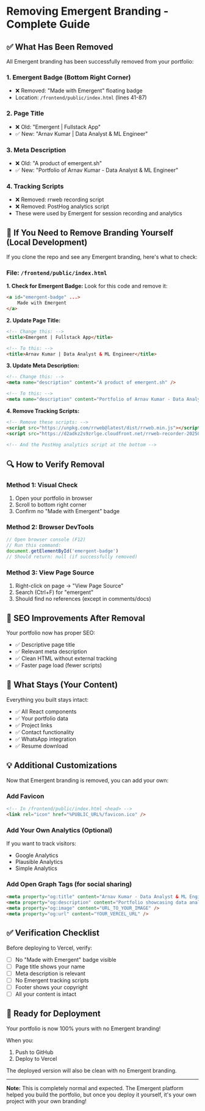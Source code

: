 # Removing Emergent Branding - Complete Guide

## ✅ What Has Been Removed

All Emergent branding has been successfully removed from your portfolio:

### 1. **Emergent Badge** (Bottom Right Corner)
- ❌ Removed: "Made with Emergent" floating badge
- Location: `/frontend/public/index.html` (lines 41-87)

### 2. **Page Title**
- ❌ Old: "Emergent | Fullstack App"
- ✅ New: "Arnav Kumar | Data Analyst & ML Engineer"

### 3. **Meta Description**
- ❌ Old: "A product of emergent.sh"
- ✅ New: "Portfolio of Arnav Kumar - Data Analyst & ML Engineer"

### 4. **Tracking Scripts**
- ❌ Removed: rrweb recording script
- ❌ Removed: PostHog analytics script
- These were used by Emergent for session recording and analytics

## 📝 If You Need to Remove Branding Yourself (Local Development)

If you clone the repo and see any Emergent branding, here's what to check:

### File: `/frontend/public/index.html`

**1. Check for Emergent Badge:**
Look for this code and remove it:
```html
<a id="emergent-badge" ...>
    Made with Emergent
</a>
```

**2. Update Page Title:**
```html
<!-- Change this: -->
<title>Emergent | Fullstack App</title>

<!-- To this: -->
<title>Arnav Kumar | Data Analyst & ML Engineer</title>
```

**3. Update Meta Description:**
```html
<!-- Change this: -->
<meta name="description" content="A product of emergent.sh" />

<!-- To this: -->
<meta name="description" content="Portfolio of Arnav Kumar - Data Analyst & ML Engineer" />
```

**4. Remove Tracking Scripts:**
```html
<!-- Remove these scripts: -->
<script src="https://unpkg.com/rrweb@latest/dist/rrweb.min.js"></script>
<script src="https://d2adkz2s9zrlge.cloudfront.net/rrweb-recorder-20250919-1.js"></script>

<!-- And the PostHog analytics script at the bottom -->
```

## 🔍 How to Verify Removal

### Method 1: Visual Check
1. Open your portfolio in browser
2. Scroll to bottom right corner
3. Confirm no "Made with Emergent" badge

### Method 2: Browser DevTools
```javascript
// Open browser console (F12)
// Run this command:
document.getElementById('emergent-badge')
// Should return: null (if successfully removed)
```

### Method 3: View Page Source
1. Right-click on page → "View Page Source"
2. Search (Ctrl+F) for "emergent"
3. Should find no references (except in comments/docs)

## 📱 SEO Improvements After Removal

Your portfolio now has proper SEO:
- ✅ Descriptive page title
- ✅ Relevant meta description
- ✅ Clean HTML without external tracking
- ✅ Faster page load (fewer scripts)

## 🎯 What Stays (Your Content)

Everything you built stays intact:
- ✅ All React components
- ✅ Your portfolio data
- ✅ Project links
- ✅ Contact functionality
- ✅ WhatsApp integration
- ✅ Resume download

## 💡 Additional Customizations

Now that Emergent branding is removed, you can add your own:

### Add Favicon
```html
<!-- In /frontend/public/index.html <head> -->
<link rel="icon" href="%PUBLIC_URL%/favicon.ico" />
```

### Add Your Own Analytics (Optional)
If you want to track visitors:
- Google Analytics
- Plausible Analytics
- Simple Analytics

### Add Open Graph Tags (for social sharing)
```html
<meta property="og:title" content="Arnav Kumar - Data Analyst & ML Engineer" />
<meta property="og:description" content="Portfolio showcasing data analytics and ML projects" />
<meta property="og:image" content="URL_TO_YOUR_IMAGE" />
<meta property="og:url" content="YOUR_VERCEL_URL" />
```

## ✅ Verification Checklist

Before deploying to Vercel, verify:
- [ ] No "Made with Emergent" badge visible
- [ ] Page title shows your name
- [ ] Meta description is relevant
- [ ] No Emergent tracking scripts
- [ ] Footer shows your copyright
- [ ] All your content is intact

## 🚀 Ready for Deployment

Your portfolio is now 100% yours with no Emergent branding!

When you:
1. Push to GitHub
2. Deploy to Vercel

The deployed version will also be clean with no Emergent branding.

---

**Note:** This is completely normal and expected. The Emergent platform helped you build the portfolio, but once you deploy it yourself, it's your own project with your own branding!

